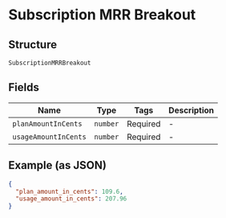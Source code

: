 
# Subscription MRR Breakout

## Structure

`SubscriptionMRRBreakout`

## Fields

| Name | Type | Tags | Description |
|  --- | --- | --- | --- |
| `planAmountInCents` | `number` | Required | - |
| `usageAmountInCents` | `number` | Required | - |

## Example (as JSON)

```json
{
  "plan_amount_in_cents": 109.6,
  "usage_amount_in_cents": 207.96
}
```

